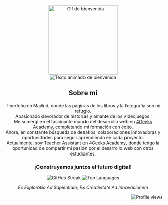 <div align="center">
  <img src="https://media4.giphy.com/media/dbtDDSvWErdf2/giphy.gif" width="220" alt="Gif de bienvenida" />
</div>

<div align="center">
  <img src="https://readme-typing-svg.herokuapp.com?font=Open+Sans&weight=200&size=17&duration=4000&pause=1000&color=000000&background=58E0FF00&center=true&multiline=true&random=false&width=435&lines=Hola%2C+soy+Eduardo;Bienvenid@+a+mi+mundo+de+c%C3%B3digo" alt="Texto animado de bienvenida" />
</div>

<div align="center">

  ## Sobre mí

  Tinerfeño en Madrid, donde las páginas de los libros y la fotografía son mi refugio.  
  Apasionado devorador de historias y amante de los videojuegos.  
  Me sumergí en el fascinante mundo del desarrollo web en [4Geeks Academy](https://github.com/4GeeksAcademy), completando mi formación con éxito.  
  Ahora, en constante búsqueda de desafíos, colaboraciones innovadoras y oportunidades para seguir aprendiendo en cada proyecto.  
  Actualmente, soy Teacher Assistant en [4Geeks Academy](https://github.com/4GeeksAcademy), donde tengo la oportunidad de compartir mi pasión por el desarrollo web con otros estudiantes.

</div>

<div align="center">
  
  ### ¡Construyamos juntos el futuro digital!
  
</div>

<div align="center">
  <img src="https://streak-stats.demolab.com?user=EduardoHernandezGuzman&theme=transparent&hide_border=true&locale=es&date_format=j%20M%5B%20Y%5D&card_width=400" alt="GitHub Streak" />
  <img src="https://github-readme-stats.vercel.app/api/top-langs/?username=EduardoHernandezGuzman&exclude_repo=github-readme-stats,anuraghazra.github.io" alt="Top Languages" />
</div>

<div align="center">
  
  _Ex Exploratio Ad Sapientiam; Ex Creativitate Ad Innovacionem_
  
</div>

<div align="right">
  <img src="https://komarev.com/ghpvc/?username=EduardoHernandezGuzman&label=Profile%20views&color=0e75b6&style=flat" alt="Profile views" />
</div>
